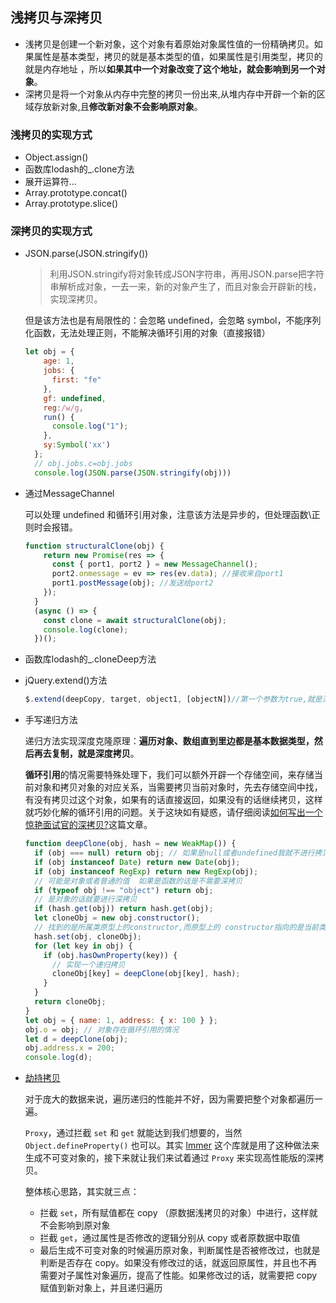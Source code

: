 ## 浅拷贝与深拷贝

- 浅拷贝是创建一个新对象，这个对象有着原始对象属性值的一份精确拷贝。如果属性是基本类型，拷贝的就是基本类型的值，如果属性是引用类型，拷贝的就是内存地址 ，所以**如果其中一个对象改变了这个地址，就会影响到另一个对象**。
- 深拷贝是将一个对象从内存中完整的拷贝一份出来,从堆内存中开辟一个新的区域存放新对象,且**修改新对象不会影响原对象**。

### 浅拷贝的实现方式

- Object.assign()
- 函数库lodash的_.clone方法
- 展开运算符...
- Array.prototype.concat()
- Array.prototype.slice()

### 深拷贝的实现方式

- JSON.parse(JSON.stringify())

  > 利用JSON.stringify将对象转成JSON字符串，再用JSON.parse把字符串解析成对象，一去一来，新的对象产生了，而且对象会开辟新的栈，实现深拷贝。

  但是该方法也是有局限性的：会忽略 undefined，会忽略 symbol，不能序列化函数，无法处理正则，不能解决循环引用的对象（直接报错）

  ```js
  let obj = {
      age: 1,
      jobs: {
        first: "fe"
      },
      gf: undefined,
      reg:/w/g,
      run() {
        console.log("1");
      },
      sy:Symbol('xx')
    };
    // obj.jobs.c=obj.jobs
    console.log(JSON.parse(JSON.stringify(obj)))
  ```

- 通过MessageChannel

  可以处理 undefined 和循环引用对象，注意该方法是异步的，但处理函数\正则时会报错。

  ```js
  function structuralClone(obj) {
      return new Promise(res => {
        const { port1, port2 } = new MessageChannel();
        port2.onmessage = ev => res(ev.data); //接收来自port1
        port1.postMessage(obj); //发送给port2
      });
    }
    (async () => {
      const clone = await structuralClone(obj);
      console.log(clone);
    })();
  ```

- 函数库lodash的_.cloneDeep方法

- jQuery.extend()方法

  ```js
  $.extend(deepCopy, target, object1, [objectN])//第一个参数为true,就是深拷贝
  ```

- 手写递归方法

  递归方法实现深度克隆原理：**遍历对象、数组直到里边都是基本数据类型，然后再去复制，就是深度拷贝**。

  **循环引用**的情况需要特殊处理下，我们可以额外开辟一个存储空间，来存储当前对象和拷贝对象的对应关系，当需要拷贝当前对象时，先去存储空间中找，有没有拷贝过这个对象，如果有的话直接返回，如果没有的话继续拷贝，这样就巧妙化解的循环引用的问题。关于这块如有疑惑，请仔细阅读[如何写出一个惊艳面试官的深拷贝?](https://juejin.cn/post/6844903929705136141)这篇文章。

  ```js
  function deepClone(obj, hash = new WeakMap()) {
    if (obj === null) return obj; // 如果是null或者undefined我就不进行拷贝操作
    if (obj instanceof Date) return new Date(obj);
    if (obj instanceof RegExp) return new RegExp(obj);
    // 可能是对象或者普通的值  如果是函数的话是不需要深拷贝
    if (typeof obj !== "object") return obj;
    // 是对象的话就要进行深拷贝
    if (hash.get(obj)) return hash.get(obj);
    let cloneObj = new obj.constructor();
    // 找到的是所属类原型上的constructor,而原型上的 constructor指向的是当前类本身
    hash.set(obj, cloneObj);
    for (let key in obj) {
      if (obj.hasOwnProperty(key)) {
        // 实现一个递归拷贝
        cloneObj[key] = deepClone(obj[key], hash);
      }
    }
    return cloneObj;
  }
  let obj = { name: 1, address: { x: 100 } };
  obj.o = obj; // 对象存在循环引用的情况
  let d = deepClone(obj);
  obj.address.x = 200;
  console.log(d);
  ```

- [劫持拷贝](https://juejin.cn/post/6844904021627502599)

  对于庞大的数据来说，遍历递归的性能并不好，因为需要把整个对象都遍历一遍。

  `Proxy`，通过拦截 `set` 和 `get` 就能达到我们想要的，当然 `Object.defineProperty()` 也可以。其实 [Immer](https://github.com/immerjs/immer) 这个库就是用了这种做法来生成不可变对象的，接下来就让我们来试着通过 `Proxy` 来实现高性能版的深拷贝。

  整体核心思路，其实就三点：

  - 拦截 `set`，所有赋值都在 copy （原数据浅拷贝的对象）中进行，这样就不会影响到原对象
  - 拦截 `get`，通过属性是否修改的逻辑分别从 copy 或者原数据中取值
  - 最后生成不可变对象的时候遍历原对象，判断属性是否被修改过，也就是判断是否存在 copy。如果没有修改过的话，就返回原属性，并且也不再需要对子属性对象遍历，提高了性能。如果修改过的话，就需要把 copy 赋值到新对象上，并且递归遍历

  
